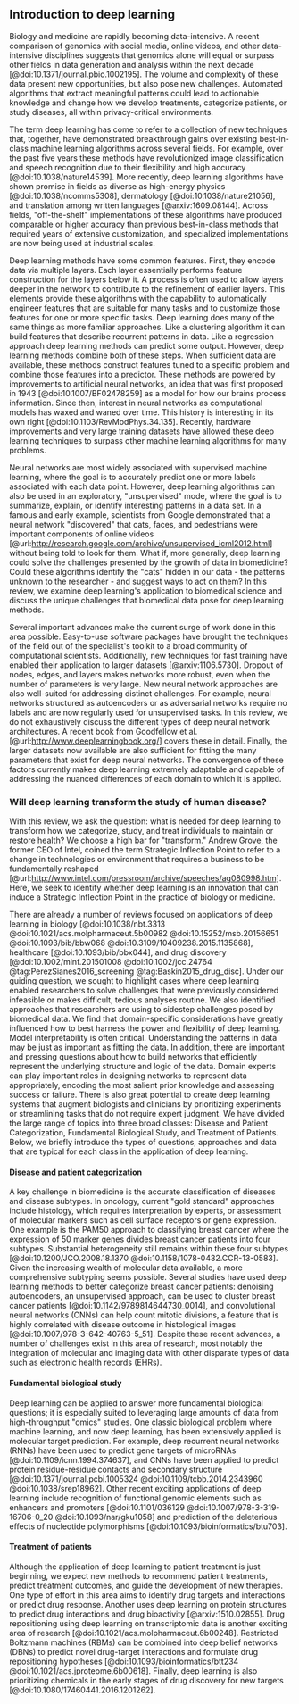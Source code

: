 ## Introduction to deep learning

Biology and medicine are rapidly becoming data-intensive. A recent comparison of
genomics with social media, online videos, and other data-intensive disciplines
suggests that genomics alone will equal or surpass other fields in data
generation and analysis within the next decade
[@doi:10.1371/journal.pbio.1002195]. The volume and complexity of these data
present new opportunities, but also pose new challenges. Automated algorithms
that extract meaningful patterns could lead to actionable knowledge and change
how we develop treatments, categorize patients, or study diseases, all within
privacy-critical environments.

The term deep learning has come to refer to a collection of new techniques that,
together, have demonstrated breakthrough gains over existing best-in-class
machine learning algorithms across several fields. For example, over the past
five years these methods have revolutionized image classification and speech
recognition due to their flexibility and high accuracy
[@doi:10.1038/nature14539]. More recently, deep learning algorithms have shown
promise in fields as diverse as high-energy physics [@doi:10.1038/ncomms5308],
dermatology [@doi:10.1038/nature21056], and translation among written languages
[@arxiv:1609.08144]. Across fields, "off-the-shelf" implementations of these
algorithms have produced comparable or higher accuracy than previous
best-in-class methods that required years of extensive customization, and
specialized implementations are now being used at industrial scales.

Deep learning methods have some common features. First, they encode data via
multiple layers. Each layer essentially performs feature construction for the
layers below it. A process is often used to allow layers deeper in the network
to contribute to the refinement of earlier layers. This elements provide these
algorithms with the capability to automatically engineer features that are
suitable for many tasks and to customize those features for one or more specific
tasks. Deep learning does many of the same things as more familiar approaches.
Like a clustering algorithm it can build features that describe recurrent
patterns in data. Like a regression approach deep learning methods can predict
some output. However, deep learning methods combine both of these steps. When
sufficient data are available, these methods construct features tuned to a
specific problem and combine those features into a predictor. These methods are
powered by improvements to artificial neural networks, an idea that was first
proposed in 1943 [@doi:10.1007/BF02478259] as a model for how our brains process
information. Since then, interest in neural networks as computational models has
waxed and waned over time. This history is interesting in its own right
[@doi:10.1103/RevModPhys.34.135]. Recently, hardware improvements and very large
training datasets have allowed these deep learning techniques to surpass other
machine learning algorithms for many problems.

Neural networks are most widely associated with supervised machine learning,
where the goal is to accurately predict one or more labels associated with each
data point. However, deep learning algorithms can also be used in an
exploratory, "unsupervised" mode, where the goal is to summarize, explain, or
identify interesting patterns in a data set.  In a famous and early example,
scientists from Google demonstrated that a neural network "discovered" that
cats, faces, and pedestrians were important components of online videos
[@url:http://research.google.com/archive/unsupervised_icml2012.html] without
being told to look for them. What if, more generally, deep learning could solve
the challenges presented by the growth of data in biomedicine? Could these
algorithms identify the "cats" hidden in our data - the patterns unknown to the
researcher - and suggest ways to act on them? In this review, we examine deep
learning's application to biomedical science and discuss the unique challenges
that biomedical data pose for deep learning methods.

Several important advances make the current surge of work done in this area
possible. Easy-to-use software packages have brought the techniques of the field
out of the specialist's toolkit to a broad community of computational
scientists. Additionally, new techniques for fast training have enabled their
application to larger datasets [@arxiv:1106.5730]. Dropout of nodes, edges, and
layers makes networks more robust, even when the number of parameters is very
large. New neural network approaches are also well-suited for addressing
distinct challenges. For example, neural networks structured as autoencoders or
as adversarial networks require no labels and are now regularly used for
unsupervised tasks. In this review, we do not exhaustively discuss the different
types of deep neural network architectures. A recent book from Goodfellow et al.
[@url:http://www.deeplearningbook.org/] covers these in detail. Finally, the
larger datasets now available are also sufficient for fitting the many
parameters that exist for deep neural networks. The convergence of these factors
currently makes deep learning extremely adaptable and capable of addressing the
nuanced differences of each domain to which it is applied.

### Will deep learning transform the study of human disease?

With this review, we ask the question: what is needed for deep learning to
transform how we categorize, study, and treat individuals to maintain or restore
health? We choose a high bar for "transform." Andrew Grove, the former CEO of
Intel, coined the term Strategic Inflection Point to refer to a change in
technologies or environment that requires a business to be fundamentally
reshaped [@url:http://www.intel.com/pressroom/archive/speeches/ag080998.htm].
Here, we seek to identify whether deep learning is an innovation that can induce
a Strategic Inflection Point in the practice of biology or medicine.

There are already a number of reviews focused on applications of deep learning
in biology [@doi:10.1038/nbt.3313 @doi:10.1021/acs.molpharmaceut.5b00982
@doi:10.15252/msb.20156651 @doi:10.1093/bib/bbw068
@doi:10.3109/10409238.2015.1135868], healthcare [@doi:10.1093/bib/bbx044], and
drug discovery [@doi:10.1002/minf.201501008 @doi:10.1002/jcc.24764
@tag:PerezSianes2016_screening @tag:Baskin2015_drug_disc].  Under our guiding
question, we sought to highlight cases where deep learning enabled researchers
to solve challenges that were previously considered infeasible or makes
difficult, tedious analyses routine. We also identified approaches that
researchers are using to sidestep challenges posed by biomedical data. We find
that domain-specific considerations have greatly influenced how to best harness
the power and flexibility of deep learning. Model interpretability is often
critical.  Understanding the patterns in data may be just as important as
fitting the data. In addition, there are important and pressing questions about
how to build networks that efficiently represent the underlying structure and
logic of the data. Domain experts can play important roles in designing networks
to represent data appropriately, encoding the most salient prior knowledge and
assessing success or failure. There is also great potential to create deep
learning systems that augment biologists and clinicians by prioritizing
experiments or streamlining tasks that do not require expert judgment. We have
divided the large range of topics into three broad classes: Disease and Patient
Categorization, Fundamental Biological Study, and Treatment of Patients. Below,
we briefly introduce the types of questions, approaches and data that are
typical for each class in the application of deep learning.

#### Disease and patient categorization

A key challenge in biomedicine is the accurate classification of diseases and
disease subtypes. In oncology, current "gold standard" approaches include
histology, which requires interpretation by experts, or assessment of molecular
markers such as cell surface receptors or gene expression. One example is the
PAM50 approach to classifying breast cancer where the expression of 50 marker
genes divides breast cancer patients into four subtypes. Substantial
heterogeneity still remains within these four subtypes
[@doi:10.1200/JCO.2008.18.1370 @doi:10.1158/1078-0432.CCR-13-0583]. Given the
increasing wealth of molecular data available, a more comprehensive subtyping
seems possible. Several studies have used deep learning methods to better
categorize breast cancer patients: denoising autoencoders, an unsupervised
approach, can be used to cluster breast cancer patients
[@doi:10.1142/9789814644730_0014], and convolutional neural networks (CNNs) can
help count mitotic divisions, a feature that is highly correlated with disease
outcome in histological images [@doi:10.1007/978-3-642-40763-5_51]. Despite
these recent advances, a number of challenges exist in this area of research,
most notably the integration of molecular and imaging data with other disparate
types of data such as electronic health records (EHRs).

#### Fundamental biological study

Deep learning can be applied to answer more fundamental biological questions; it
is especially suited to leveraging large amounts of data from high-throughput
"omics" studies. One classic biological problem where machine learning, and now
deep learning, has been extensively applied is molecular target prediction. For
example, deep recurrent neural networks (RNNs) have been used to predict gene
targets of microRNAs [@doi:10.1109/icnn.1994.374637], and CNNs have been applied
to predict protein residue-residue contacts and secondary structure
[@doi:10.1371/journal.pcbi.1005324 @doi:10.1109/tcbb.2014.2343960
@doi:10.1038/srep18962]. Other recent exciting applications of deep learning
include recognition of functional genomic elements such as enhancers and
promoters [@doi:10.1101/036129 @doi:10.1007/978-3-319-16706-0_20
@doi:10.1093/nar/gku1058] and prediction of the deleterious effects of
nucleotide polymorphisms [@doi:10.1093/bioinformatics/btu703].

#### Treatment of patients

Although the application of deep learning to patient treatment is just
beginning, we expect new methods to recommend patient treatments, predict
treatment outcomes, and guide the development of new therapies. One type of
effort in this area aims to identify drug targets and interactions or predict
drug response. Another uses deep learning on protein structures to predict drug
interactions and drug bioactivity [@arxiv:1510.02855]. Drug repositioning using
deep learning on transcriptomic data is another exciting area of research
[@doi:10.1021/acs.molpharmaceut.6b00248]. Restricted Boltzmann machines (RBMs)
can be combined into deep belief networks (DBNs) to predict novel drug-target
interactions and formulate drug repositioning hypotheses
[@doi:10.1093/bioinformatics/btt234 @doi:10.1021/acs.jproteome.6b00618].
Finally, deep learning is also prioritizing chemicals in the early stages of
drug discovery for new targets [@doi:10.1080/17460441.2016.1201262].
